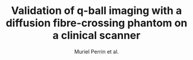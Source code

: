 ---
cat: gaia
subcat: architecture
bestof: false
author: Muriel Perrin et al.
title: Validation of q-ball imaging with a diffusion fibre-crossing phantom on a clinical scanner
journal: Philos Trans R Soc Lond B Biol Sci
year: 2005
type: article
---